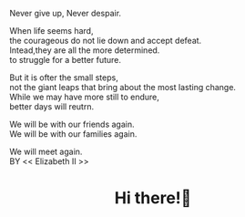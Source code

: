 Never give up, Never despair.<br/>

When life seems hard,<br/>
the courageous do not lie down and accept defeat.<br/>
Intead,they are all the more determined.<br/>
to struggle for a better future.<br/>

But it is ofter the small steps,<br/>
not the giant leaps that bring about the most lasting change.<br/>
While we may have more still to endure,<br/>
better days will reutrn.<br/>

We will be with our friends again.<br/>
We will be with our families again.<br/>

We will meet again.<br/>
BY << Elizabeth II >>


### <h1 align="center">Hi there!👋</h1>


<!--

<div align="center">
<p align="left">

![Metrics](https://metrics.lecoq.io/aaaddress1?template=terminal&base.header=0&base.activity=0&base.repositories=0&base.metadata=0&languages=1&languages.limit=8&languages.colors=github&languages.threshold=0%25&config.timezone=America%2FToronto)

!🌱 Windows Reversing, Exploit, x86, Malware<br>
📫 Contact: **aaaddress1@chroot.org**  

<a href="https://www.buymeacoffee.com/aaaddress1" target="blank"> <img align="center" src="https://cdn.buymeacoffee.com/buttons/v2/default-yellow.png" height="50" width="210" alt="aaaddress1" /></a></p>

<a href="https://twitter.com/aaaddress1" target="blank"><img align="center" src="https://raw.githubusercontent.com/rahuldkjain/github-profile-readme-generator/master/src/images/icons/Social/twitter.svg" alt="aaaddress1" height="30" width="40" /></a>
<a href="https://linkedin.com/in/aaaddress1" target="blank"><img align="center" src="https://raw.githubusercontent.com/rahuldkjain/github-profile-readme-generator/master/src/images/icons/Social/linked-in-alt.svg" alt="aaaddress1" height="30" width="40" /></a>
<a href="https://fb.com/aaaddress1" target="blank"><img align="center" src="https://raw.githubusercontent.com/rahuldkjain/github-profile-readme-generator/master/src/images/icons/Social/facebook.svg" alt="aaaddress1" height="30" width="40" /></a>
<a href="https://instagram.com/aaaddr1" target="blank"><img align="center" src="https://raw.githubusercontent.com/rahuldkjain/github-profile-readme-generator/master/src/images/icons/Social/instagram.svg" alt="aaaddr1" height="30" width="40" /></a>
  
</div>

-->


<!--
**ppp0s/ppp0s** is a ✨ _special_ ✨ repository because its `README.md` (this file) appears on your GitHub profile.

Here are some ideas to get you started:

- 🔭 I’m currently working on ...
- 🌱 I’m currently learning ...
- 👯 I’m looking to collaborate on ...
- 🤔 I’m looking for help with ...
- 💬 Ask me about ...
- 📫 How to reach me: ...
- 😄 Pronouns: ...
- ⚡ Fun fact: ...
-->
